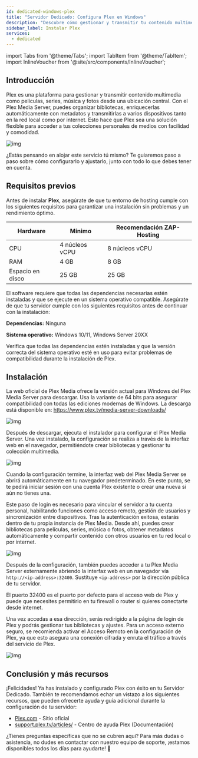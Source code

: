```yaml
---
id: dedicated-windows-plex
title: "Servidor Dedicado: Configura Plex en Windows"
description: "Descubre cómo gestionar y transmitir tu contenido multimedia personal sin complicaciones con Plex para acceso fluido en todos tus dispositivos → Aprende más ahora"
sidebar_label: Instalar Plex
services:
  - dedicated
---
```


import Tabs from '@theme/Tabs';
import TabItem from '@theme/TabItem';
import InlineVoucher from '@site/src/components/InlineVoucher';

## Introducción

Plex es una plataforma para gestionar y transmitir contenido multimedia como películas, series, música y fotos desde una ubicación central. Con el Plex Media Server, puedes organizar bibliotecas, enriquecerlas automáticamente con metadatos y transmitirlas a varios dispositivos tanto en la red local como por internet. Esto hace que Plex sea una solución flexible para acceder a tus colecciones personales de medios con facilidad y comodidad.

![img](https://screensaver01.zap-hosting.com/index.php/s/68xdESEHimoY9Jp/preview)

¿Estás pensando en alojar este servicio tú mismo? Te guiaremos paso a paso sobre cómo configurarlo y ajustarlo, junto con todo lo que debes tener en cuenta.

<InlineVoucher />

## Requisitos previos

Antes de instalar **Plex**, asegúrate de que tu entorno de hosting cumple con los siguientes requisitos para garantizar una instalación sin problemas y un rendimiento óptimo.

| Hardware   | Mínimo      | Recomendación ZAP-Hosting |
| ---------- | ------------ | -------------------------- |
| CPU        | 4 núcleos vCPU | 8 núcleos vCPU             |
| RAM        | 4 GB         | 8 GB                       |
| Espacio en disco | 25 GB         | 25 GB                      |

El software requiere que todas las dependencias necesarias estén instaladas y que se ejecute en un sistema operativo compatible. Asegúrate de que tu servidor cumple con los siguientes requisitos antes de continuar con la instalación:

**Dependencias:** Ninguna

**Sistema operativo:** Windows 10/11, Windows Server 20XX

Verifica que todas las dependencias estén instaladas y que la versión correcta del sistema operativo esté en uso para evitar problemas de compatibilidad durante la instalación de Plex.

## Instalación

La web oficial de Plex Media ofrece la versión actual para Windows del Plex Media Server para descargar. Usa la variante de 64 bits para asegurar compatibilidad con todas las ediciones modernas de Windows. La descarga está disponible en: https://www.plex.tv/media-server-downloads/

![img](https://screensaver01.zap-hosting.com/index.php/s/d3b4mZsiQ4iqXrL/preview)

Después de descargar, ejecuta el instalador para configurar el Plex Media Server. Una vez instalado, la configuración se realiza a través de la interfaz web en el navegador, permitiéndote crear bibliotecas y gestionar tu colección multimedia.

![img](https://screensaver01.zap-hosting.com/index.php/s/5TnmMeRkdLAt2RJ/download)

Cuando la configuración termine, la interfaz web del Plex Media Server se abrirá automáticamente en tu navegador predeterminado. En este punto, se te pedirá iniciar sesión con una cuenta Plex existente o crear una nueva si aún no tienes una.

Este paso de login es necesario para vincular el servidor a tu cuenta personal, habilitando funciones como acceso remoto, gestión de usuarios y sincronización entre dispositivos. Tras la autenticación exitosa, estarás dentro de tu propia instancia de Plex Media. Desde ahí, puedes crear bibliotecas para películas, series, música o fotos, obtener metadatos automáticamente y compartir contenido con otros usuarios en tu red local o por internet.

![img](https://screensaver01.zap-hosting.com/index.php/s/HmQPZGsBqxqPHmy/download)

Después de la configuración, también puedes acceder a tu Plex Media Server externamente abriendo la interfaz web en un navegador vía `http://<ip-address>:32400`. Sustituye `<ip-address>` por la dirección pública de tu servidor.

El puerto 32400 es el puerto por defecto para el acceso web de Plex y puede que necesites permitirlo en tu firewall o router si quieres conectarte desde internet.

Una vez accedas a esa dirección, serás redirigido a la página de login de Plex y podrás gestionar tus bibliotecas y ajustes. Para un acceso externo seguro, se recomienda activar el Acceso Remoto en la configuración de Plex, ya que esto asegura una conexión cifrada y enruta el tráfico a través del servicio de Plex.

![img](https://screensaver01.zap-hosting.com/index.php/s/jfQxZ6e4BGMfen5/preview)

## Conclusión y más recursos

¡Felicidades! Ya has instalado y configurado Plex con éxito en tu Servidor Dedicado. También te recomendamos echar un vistazo a los siguientes recursos, que pueden ofrecerte ayuda y guía adicional durante la configuración de tu servidor:

- [Plex.com](https://Plex.com/) - Sitio oficial
- [support.plex.tv/articles/](https://support.plex.tv/articles/) - Centro de ayuda Plex (Documentación)

¿Tienes preguntas específicas que no se cubren aquí? Para más dudas o asistencia, no dudes en contactar con nuestro equipo de soporte, ¡estamos disponibles todos los días para ayudarte! 🙂

<InlineVoucher />